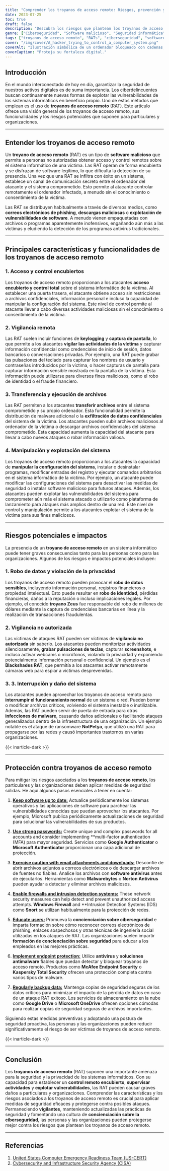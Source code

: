 ```yaml
---
title: "Comprender los troyanos de acceso remoto: Riesgos, prevención y protección"
date: 2023-07-25
toc: true
draft: false
description: "Descubra los riesgos que plantean los troyanos de acceso remoto (RAT) y aprenda medidas eficaces de prevención y protección para salvaguardar sus sistemas informáticos y sus datos."
genre: ["Ciberseguridad", "Software malicioso", "Seguridad informática", "Amenazas digitales", "Troyanos de acceso remoto", "Protección de datos", "Privacidad", "Ciberdelincuencia", "Seguridad de las redes", "Seguridad de la información"]
tags: ["troyanos de acceso remoto", "RATs", "ciberseguridad", "software malicioso", "seguridad informática", "amenazas digitales", "protección de datos", "violación de la privacidad", "vigilancia no autorizada", "interrupción del sistema", "robo de identidad", "fraude financiero", "concienciación sobre ciberseguridad", "seguridad de la red", "seguridad de la información", "vulnerabilidades del software", "correos electrónicos de phishing", "robo de datos", "manipulación del sistema", "mando a distancia", "medidas de ciberseguridad", "protección de puntos finales", "contraseñas seguras", "cortafuegos", "detección de intrusos", "copia de seguridad de datos", "seguridad de los datos", "amenazas cibernéticas", "seguridad digital", "ciberdefensa"]
cover: "/img/cover/A_hacker_trying_to_control_a_computer_system.png"
coverAlt: "Ilustración simbólica de un ordenador bloqueado con cadenas, que representa la necesidad de protección contra los troyanos de acceso remoto."
coverCaption: "Proteja su fortaleza digital."
---
```


## Introducción

En el mundo interconectado de hoy en día, garantizar la seguridad de nuestros activos digitales es de suma importancia. Los ciberdelincuentes buscan continuamente nuevas formas de explotar las vulnerabilidades de los sistemas informáticos en beneficio propio. Uno de estos métodos que emplean es el uso de **troyanos de acceso remoto** (RAT). Este artículo ofrece una visión general de los troyanos de acceso remoto, sus funcionalidades y los riesgos potenciales que suponen para particulares y organizaciones.

______

## Entender los troyanos de acceso remoto

Un **troyano de acceso remoto** (RAT) es un tipo de **software malicioso** que permite a personas no autorizadas obtener acceso y control remotos sobre el sistema informático de una víctima. Las RAT operan de forma encubierta y se disfrazan de software legítimo, lo que dificulta la detección de su presencia. Una vez que una RAT se infiltra con éxito en un sistema, establece un canal de comunicación secreto entre el ordenador del atacante y el sistema comprometido. Esto permite al atacante controlar remotamente el ordenador infectado, a menudo sin el conocimiento o consentimiento de la víctima.

Las RAT se distribuyen habitualmente a través de diversos medios, como **correos electrónicos de phishing**, **descargas maliciosas** o **explotación de vulnerabilidades de software**. A menudo vienen empaquetadas con archivos o programas aparentemente inofensivos, engañando aún más a las víctimas y eludiendo la detección de los programas antivirus tradicionales.

______

## Principales características y funcionalidades de los troyanos de acceso remoto

### 1. Acceso y control encubiertos

Los troyanos de acceso remoto proporcionan a los atacantes **acceso encubierto y control total** sobre el sistema informático de la víctima. Al establecer una puerta trasera, el atacante obtiene acceso sin restricciones a archivos confidenciales, información personal e incluso la capacidad de manipular la configuración del sistema. Este nivel de control permite al atacante llevar a cabo diversas actividades maliciosas sin el conocimiento o consentimiento de la víctima.

### 2. Vigilancia remota

Las RAT suelen incluir funciones de **keylogging** y **captura de pantalla**, lo que permite a los atacantes **vigilar las actividades de la víctima** y capturar información confidencial como credenciales de inicio de sesión, datos bancarios o conversaciones privadas. Por ejemplo, una RAT puede grabar las pulsaciones del teclado para capturar los nombres de usuario y contraseñas introducidos por la víctima, o hacer capturas de pantalla para capturar información sensible mostrada en la pantalla de la víctima. Esta información puede utilizarse para diversos fines maliciosos, como el robo de identidad o el fraude financiero.

### 3. Transferencia y ejecución de archivos

Las RAT permiten a los atacantes **transferir archivos** entre el sistema comprometido y su propio ordenador. Esta funcionalidad permite la distribución de malware adicional o la **exfiltración de datos confidenciales** del sistema de la víctima. Los atacantes pueden subir archivos maliciosos al ordenador de la víctima o descargar archivos confidenciales del sistema comprometido. Esta capacidad aumenta la capacidad del atacante para llevar a cabo nuevos ataques o robar información valiosa.

### 4. Manipulación y explotación del sistema

Los troyanos de acceso remoto proporcionan a los atacantes la capacidad de **manipular la configuración del sistema**, instalar o desinstalar programas, modificar entradas del registro y ejecutar comandos arbitrarios en el sistema informático de la víctima. Por ejemplo, un atacante puede modificar las configuraciones del sistema para desactivar las medidas de seguridad o instalar software malicioso para futuros ataques. Además, los atacantes pueden explotar las vulnerabilidades del sistema para comprometer aún más el sistema atacado o utilizarlo como plataforma de lanzamiento para ataques más amplios dentro de una red. Este nivel de control y manipulación permite a los atacantes explotar el sistema de la víctima para sus fines maliciosos.

______

## Riesgos potenciales e impactos

La presencia de un **troyano de acceso remoto** en un sistema informático puede tener graves consecuencias tanto para las personas como para las organizaciones. Algunos de los riesgos e impactos potenciales incluyen:

### 1. Robo de datos y violación de la privacidad

Los troyanos de acceso remoto pueden provocar el **robo de datos sensibles**, incluyendo información personal, registros financieros o propiedad intelectual. Esto puede resultar en **robo de identidad**, pérdidas financieras, daños a la reputación o incluso implicaciones legales. Por ejemplo, el conocido **troyano Zeus** fue responsable del robo de millones de dólares mediante la captura de credenciales bancarias en línea y la realización de transacciones fraudulentas.

### 2. Vigilancia no autorizada

Las víctimas de ataques RAT pueden ser víctimas de **vigilancia no autorizada** sin saberlo. Los atacantes pueden monitorizar actividades silenciosamente, **grabar pulsaciones de teclas**, capturar **screenshots**, e incluso activar webcams o micrófonos, violando la privacidad y exponiendo potencialmente información personal o confidencial. Un ejemplo es el **Blackshades RAT**, que permitía a los atacantes activar remotamente cámaras web para espiar a víctimas desprevenidas.

### 3. 3. Interrupción y daño del sistema

Los atacantes pueden aprovechar los troyanos de acceso remoto para **interrumpir el funcionamiento normal** de un sistema o red. Pueden borrar o modificar archivos críticos, volviendo el sistema inestable o inutilizable. Además, las RAT pueden servir de puerta de entrada para otras **infecciones de malware**, causando daños adicionales o facilitando ataques generalizados dentro de la infraestructura de una organización. Un ejemplo notable es el ataque de ransomware **NotPetya**, que utilizó una RAT para propagarse por las redes y causó importantes trastornos en varias organizaciones.

{{< inarticle-dark >}}
______

## Protección contra troyanos de acceso remoto

Para mitigar los riesgos asociados a los **troyanos de acceso remoto**, los particulares y las organizaciones deben aplicar medidas de seguridad sólidas. He aquí algunos pasos esenciales a tener en cuenta:

1. [**Keep software up to date:**](https://simeononsecurity.ch/articles/why-you-should-be-using-chocolatey-for-windows-package-management/) Actualice periódicamente los sistemas operativos y las aplicaciones de software para parchear las vulnerabilidades conocidas que puedan aprovechar los atacantes. Por ejemplo, Microsoft publica periódicamente actualizaciones de seguridad para solucionar las vulnerabilidades de sus productos.

2. [**Use strong passwords:**](https://simeononsecurity.ch/articles/how-to-create-strong-passwords/) Create unique and complex passwords for all accounts and consider implementing **multi-factor authentication (MFA) para mayor seguridad. Servicios como **Google Authenticator** o **Microsoft Authenticator** proporcionan una capa adicional de protección.

3. [**Exercise caution with email attachments and downloads:**](https://simeononsecurity.ch/articles/how-to-identify-phishing/) Desconfíe de abrir archivos adjuntos a correos electrónicos o de descargar archivos de fuentes no fiables. Analice los archivos con **software antivirus** antes de ejecutarlos. Herramientas como **Malwarebytes** o **Norton Antivirus** pueden ayudar a detectar y eliminar archivos maliciosos.

4. [**Enable firewalls and intrusion detection systems:**](https://simeononsecurity.ch/articles/seven-essential-network-security-measures-to-protect-your-business/) These network security measures can help detect and prevent unauthorized access attempts. **Windows Firewall** and **Intrusion Detection Systems (IDS) como **Snort** se utilizan habitualmente para la protección de redes.

5. [**Educate users:**](https://simeononsecurity.ch/cyber-security-career-playbook/managing-a-cyber-security-team/how-to-build-a-security-training-and-awareness-program/) Promueva la **concienciación sobre ciberseguridad** e imparta formación sobre cómo reconocer correos electrónicos de phishing, enlaces sospechosos y otras técnicas de ingeniería social utilizadas en los ataques de RAT. Las organizaciones suelen impartir **formación de concienciación sobre seguridad** para educar a los empleados en las mejores prácticas.

6. [**Implement endpoint protection:**](https://simeononsecurity.ch/recommendations/anti-virus) Utilice **antivirus** y **soluciones antimalware** fiables que puedan detectar y bloquear troyanos de acceso remoto. Productos como **McAfee Endpoint Security** o **Kaspersky Total Security** ofrecen una protección completa contra varios tipos de malware.

7. [**Regularly backup data:**](https://simeononsecurity.ch/articles/what-is-the-3-2-1-backup-rule-and-why-you-should-use-it/) Mantenga copias de seguridad seguras de los datos críticos para minimizar el impacto de la pérdida de datos en caso de un ataque RAT exitoso. Los servicios de almacenamiento en la nube como **Google Drive** o **Microsoft OneDrive** ofrecen opciones cómodas para realizar copias de seguridad seguras de archivos importantes.

Siguiendo estas medidas preventivas y adoptando una postura de seguridad proactiva, las personas y las organizaciones pueden reducir significativamente el riesgo de ser víctimas de troyanos de acceso remoto.


{{< inarticle-dark >}}

______

## Conclusión

Los **troyanos de acceso remoto** (RAT) suponen una importante amenaza para la seguridad y la privacidad de los sistemas informáticos. Con su capacidad para establecer un **control remoto encubierto**, **supervisar actividades** y **explotar vulnerabilidades**, las RAT pueden causar graves daños a particulares y organizaciones. Comprender las características y los riesgos asociados a los troyanos de acceso remoto es crucial para aplicar medidas de seguridad eficaces y protegerse contra posibles ataques. Permaneciendo **vigilantes**, manteniendo actualizadas las prácticas de seguridad y fomentando una cultura de **concienciación sobre la ciberseguridad**, las personas y las organizaciones pueden protegerse mejor contra los riesgos que plantean los troyanos de acceso remoto.


______

## Referencias

1. [United States Computer Emergency Readiness Team (US-CERT)](https://www.us-cert.gov/)
2. [Cybersecurity and Infrastructure Security Agency (CISA)](https://www.cisa.gov/)

